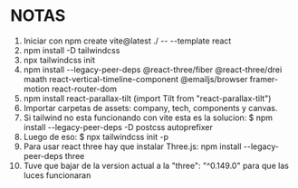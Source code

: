 # NOTAS

1. Iniciar con npm create vite@latest ./ -- --template react
2. npm install -D tailwindcss
3. npx tailwindcss init
4. npm install --legacy-peer-deps @react-three/fiber @react-three/drei maath react-vertical-timeline-component @emailjs/browser framer-motion react-router-dom
5. npm install react-parallax-tilt  (import Tilt from "react-parallax-tilt")
6. Importar carpetas de assets: company, tech, components y canvas.
7. Si tailwind no esta funcionando con vite esta es la solucion: $ npm install --legacy-peer-deps -D postcss autoprefixer
8. Luego de eso: $ npx tailwindcss init -p
9. Para usar react three hay que instalar Three.js: npm install --legacy-peer-deps three
10. Tuve que bajar de la version actual a la "three": "^0.149.0" para que las luces funcionaran
